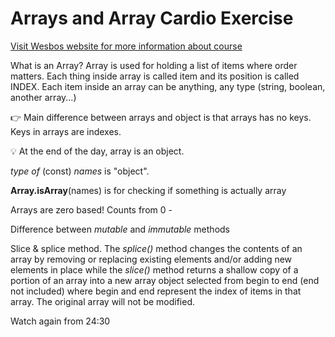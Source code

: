 # Arrays and Array Cardio Exercise

[Visit Wesbos website for more information about course](https://beginnerjavascript.com/)

What is an Array? Array is used for holding a list of items where order matters. Each thing inside array is called item and its position is called INDEX. Each item inside an array can be anything, any type (string, boolean, another array...)

:point_right: Main difference between arrays and object is that arrays has no keys. Keys in arrays are indexes.

:bulb: At the end of the day, array is an object. 

*type of* (const) *names* is "object". 

**Array.isArray**(names) is for checking if something is actually array 

Arrays are zero based! Counts from 0 - 

Difference between *mutable* and *immutable* methods

Slice & splice method. The *splice()* method changes the contents of an array by removing or replacing existing elements and/or adding new elements in place while the *slice()* method returns a shallow copy of a portion of an array into a new array object selected from begin to end (end not included) where begin and end represent the index of items in that array. The original array will not be modified.

Watch again from 24:30 

